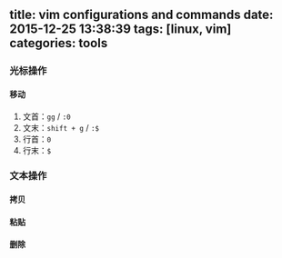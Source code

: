 title: vim configurations and commands
date: 2015-12-25 13:38:39
tags: [linux, vim]
categories: tools
---


### 光标操作

#### 移动
1. 文首：`gg` / `:0`
2. 文末：`shift + g` / `:$`
3. 行首：`0`
4. 行末：`$`

### 文本操作

#### 拷贝

#### 粘贴

#### 删除

